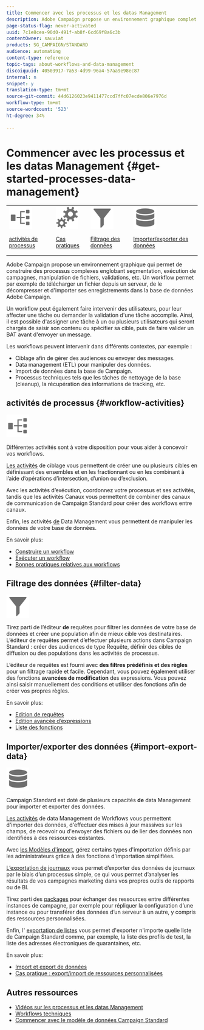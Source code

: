 ```yaml
---
title: Commencer avec les processus et les datas Management
description: Adobe Campaign propose un environnement graphique complet qui permet de concevoir et automatiser des processus.
page-status-flag: never-activated
uuid: 7c1e8cea-90d0-491f-ab8f-6cd69f8a6c3b
contentOwner: sauviat
products: SG_CAMPAIGN/STANDARD
audience: automating
content-type: reference
topic-tags: about-workflows-and-data-management
discoiquuid: 40503917-7a53-4d99-96a4-57aa9e98ec87
internal: n
snippet: y
translation-type: tm+mt
source-git-commit: 44d6126023e9411477ccd7ffc07ecde806e7976d
workflow-type: tm+mt
source-wordcount: '523'
ht-degree: 34%

---
```



# Commencer avec les processus et les datas Management {#get-started-processes-data-management}

<table>
<tr>
<td><img src="assets/do-not-localize/icon_workflows.svg" width="60px"><p><a href="#workflow-activities">activités de processus</a></p></td><td><img src="assets/do-not-localize/icon_activities.svg" width="60px"><p><a href="../../automating/using/workflow-created-query-with-complement.md">Cas pratiques</a></p></td><td><img src="assets/do-not-localize/icon_filter.svg" width="60px"><p><a href="#filter-data">Filtrage des données</a></p></td>
<td><img src="assets/do-not-localize/icon_manage.svg" width="60px"><p><a href="#import-export-data">Importer/exporter des données</a></p></td></tr>
</table>

Adobe Campaign propose un environnement graphique qui permet de construire des processus complexes englobant segmentation, exécution de campagnes, manipulation de fichiers, validations, etc. Un workflow permet par exemple de télécharger un fichier depuis un serveur, de le décompresser et d&#39;importer ses enregistrements dans la base de données Adobe Campaign.

Un workflow peut également faire intervenir des utilisateurs, pour leur affecter une tâche ou demander la validation d&#39;une tâche accomplie. Ainsi, il est possible d&#39;assigner une tâche à un ou plusieurs utilisateurs qui seront chargés de saisir son contenu ou spécifier sa cible, puis de faire valider un BAT avant d&#39;envoyer un message.

Les workflows peuvent intervenir dans différents contextes, par exemple :

* Ciblage afin de gérer des audiences ou envoyer des messages.
* Data management (ETL) pour manipuler des données.
* Import de données dans la base de Campaign.
* Processus techniques tels que les tâches de nettoyage de la base (cleanup), la récupération des informations de tracking, etc.

## activités de processus {#workflow-activities}

<img src="assets/do-not-localize/icon_workflows.svg" width="60px">

Différentes activités sont à votre disposition pour vous aider à concevoir vos workflows.

[Les activités](../../automating/using/about-targeting-activities.md) de ciblage vous permettent de créer une ou plusieurs cibles en définissant des ensembles et en les fractionnant ou en les combinant à l’aide d’opérations d’intersection, d’union ou d’exclusion.

Avec les activités [](../../automating/using/about-execution-activities.md)d’exécution, coordonnez votre processus et ses activités, tandis que les activités [](../../automating/using/about-channel-activities.md) Canaux vous permettent de combiner des canaux de communication de Campaign Standard pour créer des workflows entre canaux.

Enfin, les activités [de](../../automating/using/about-data-management-activities.md) Data Management vous permettent de manipuler les données de votre base de données.

En savoir plus:

* [Construire un workflow](../../automating/using/building-a-workflow.md)
* [Exécuter un workflow](../../automating/using/about-workflow-execution.md)
* [Bonnes pratiques relatives aux workflows](../../automating/using/best-practices-workflows.md)

## Filtrage des données {#filter-data}

<img src="assets/do-not-localize/icon_filter.svg" width="60px">

Tirez parti de l’éditeur **de** requêtes pour filtrer les données de votre base de données et créer une population afin de mieux cible vos destinataires. L’éditeur de requêtes permet d’effectuer plusieurs actions dans Campaign Standard : créer des audiences de type Requête, définir des cibles de diffusion ou des populations dans les activités de processus.

L’éditeur de requêtes est fourni avec **des filtres prédéfinis et des règles** pour un filtrage rapide et facile. Cependant, vous pouvez également utiliser des fonctions **avancées de modification** des expressions. Vous pouvez ainsi saisir manuellement des conditions et utiliser des fonctions afin de créer vos propres règles.

En savoir plus:

* [Edition de requêtes](../../automating/using/editing-queries.md)
* [Edition avancée d’expressions](../../automating/using/advanced-expression-editing.md)
* [Liste des fonctions](../../automating/using/list-of-functions.md)

## Importer/exporter des données {#import-export-data}

<img src="assets/do-not-localize/icon_manage.svg" width="60px">

Campaign Standard est doté de plusieurs capacités **de** data Management pour importer et exporter des données.

[Les activités](../../automating/using/about-data-management-activities.md) de data Management de Workflows vous permettent d&#39;importer des données, d&#39;effectuer des mises à jour massives sur les champs, de recevoir ou d&#39;envoyer des fichiers ou de lier des données non identifiées à des ressources existantes.

Avec [les Modèles d&#39;import](../../automating/using/importing-data-with-import-templates.md), gérez certains types d&#39;importation définis par les administrateurs grâce à des fonctions d&#39;importation simplifiées.

[L’exportation de journaux](../../automating/using/exporting-logs.md) vous permet d’exporter des données de journaux par le biais d’un processus simple, ce qui vous permet d’analyser les résultats de vos campagnes marketing dans vos propres outils de rapports ou de BI.

Tirez parti des [packages](../../automating/using/managing-packages.md) pour échanger des ressources entre différentes instances de campagne, par exemple pour répliquer la configuration d’une instance ou pour transférer des données d’un serveur à un autre, y compris des ressources personnalisées.

Enfin, l&#39; [exportation de listes](../../automating/using/exporting-lists.md) vous permet d&#39;exporter n&#39;importe quelle liste de Campaign Standard comme, par exemple, la liste des profils de test, la liste des adresses électroniques de quarantaines, etc.

En savoir plus:

* [Import et export de données](../../automating/using/about-data-import-and-export.md)
* [Cas pratique : export/import de ressources personnalisées](../../automating/using/exporting-importing-custom-resources.md)

## Autres ressources

* [Vidéos sur les processus et les datas Management](https://docs.adobe.com/content/help/en/campaign-standard-learn/tutorials/getting-started/create-workflow.html)
* [Workflows techniques](../../administration/using/technical-workflows.md)
* [Commencer avec le modèle de données Campaign Standard](../../developing/using/get-started-data-model.md)
